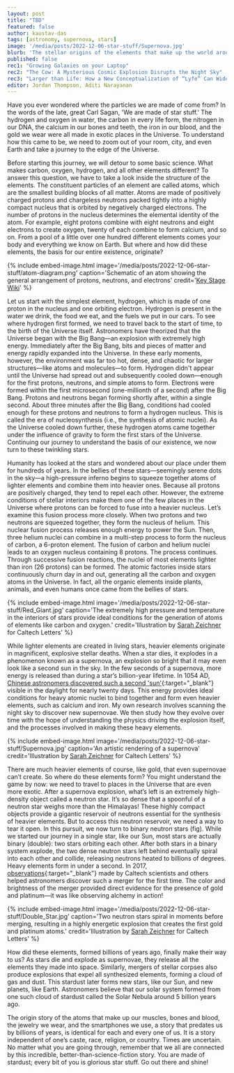 ```yaml
---
layout: post
title: "TBD"
featured: false
author: kaustav-das
tags: [astronomy, supernova, stars]
image: '/media/posts/2022-12-06-star-stuff/Supernova.jpg'
blurb: 'The stellar origins of the elements that make up the world around us'
published: false
rec1: "Growing Galaxies on your Laptop"
rec2: "The Cow: A Mysterious Cosmic Explosion Disrupts the Night Sky"
rec3: "Larger than Life: How a New Conceptualization of “Lyfe” Can Widen Scientific Understanding"
editor: Jordan Thompson, Aditi Narayanan
---
```

Have you ever wondered where the particles we are made of come from? In the words of the late, great Carl Sagan, 'We are made of star stuff.' The hydrogen and oxygen in water, the carbon in every life form, the nitrogen in our DNA, the calcium in our bones and teeth, the iron in our blood, and the gold we wear were all made in exotic places in the Universe. To understand how this came to be, we need to zoom out of your room, city, and even Earth and take a journey to the edge of the Universe.

Before starting this journey, we will detour to some basic science. What makes carbon, oxygen, hydrogen, and all other elements different? To answer this question, we have to take a look inside the structure of the elements. The constituent particles of an element are called atoms, which are the smallest building blocks of all matter. Atoms are made of positively charged protons and chargeless neutrons packed tightly into a highly compact nucleus that is orbited by negatively charged electrons. The number of protons in the nucleus determines the elemental identity of the atom. For example, eight protons combine with eight neutrons and eight electrons to create oxygen, twenty of each combine to form calcium, and so on. From a pool of a little over one hundred different elements comes your body and everything we know on Earth. But where and how did these elements, the basis for our entire existence, originate?

{% include embed-image.html image='/media/posts/2022-12-06-star-stuff/atom-diagram.png' caption='Schematic of an atom showing the general arrangement of protons, neutrons, and electrons'
credit='<a href="https://keystagewiki.com/index.php?title=Atomic_Structure&mobileaction=toggle_view_mobile" target="_blank">Key Stage Wiki</a>' %}

Let us start with the simplest element, hydrogen, which is made of one proton in the nucleus and one orbiting electron. Hydrogen is present in the water we drink, the food we eat, and the fuels we put in our cars. To see where hydrogen first formed, we need to travel back to the start of time, to the birth of the Universe itself. Astronomers have theorized that the Universe began with the Big Bang—an explosion with extremely high energy. Immediately after the Big Bang, bits and pieces of matter and energy rapidly expanded into the Universe. In these early moments, however, the environment was far too hot, dense, and chaotic for larger structures—like atoms and molecules—to form. Hydrogen didn't appear until the Universe had spread out and subsequently cooled down—enough for the first protons, neutrons, and simple atoms to form. Electrons were formed within the first microsecond (one-millionth of a second) after the Big Bang. Protons and neutrons began forming shortly after, within a single second. About three minutes after the Big Bang, conditions had cooled enough for these protons and neutrons to form a hydrogen nucleus. This is called the era of nucleosynthesis (i.e., the synthesis of atomic nuclei). As the Universe cooled down further, these hydrogen atoms came together under the influence of gravity to form the first stars of the Universe. Continuing our journey to understand the basis of our existence, we now turn to these twinkling stars.

Humanity has looked at the stars and wondered about our place under them for hundreds of years. In the bellies of these stars—seemingly serene dots in the sky—a high-pressure inferno begins to squeeze together atoms of lighter elements and combine them into heavier ones. Because all protons are positively charged, they tend to repel each other. However, the extreme conditions of stellar interiors make them one of the few places in the Universe where protons can be forced to fuse into a heavier nucleus. Let’s examine this fusion process more closely.  When two protons and two neutrons are squeezed together, they form the nucleus of helium. This nuclear fusion process releases enough energy to power the Sun. Then, three helium nuclei can combine in a multi-step process to form the nucleus of carbon, a 6-proton element. The fusion of carbon and helium nuclei leads to an oxygen nucleus containing 8 protons. The process continues. Through successive fusion reactions, the nuclei of most elements lighter than iron (26 protons) can be formed. The atomic factories inside stars continuously churn day in and out, generating all the carbon and oxygen atoms in the Universe. In fact, all the organic elements inside plants, animals, and even humans once came from the bellies of stars.

{% include embed-image.html image='/media/posts/2022-12-06-star-stuff/Red_Giant.jpg' caption='The extremely high pressure and temperature in the interiors of stars provide ideal conditions for the generation of atoms of elements like carbon and oxygen.' credit='Illustration by <a href="https://www.sarahzeichner.com" target="_blank">Sarah Zeichner</a> for Caltech Letters' %}

While lighter elements are created in living stars, heavier elements originate in magnificent, explosive stellar deaths. When a star dies, it explodes in a phenomenon known as a supernova, an explosion so bright that it may even look like a second sun in the sky. In the few seconds of a supernova, more energy is released than during a star’s billion-year lifetime. In 1054 AD, [Chinese astronomers discovered such a second 'sun'](https://www.tifr.res.in/~akr/crab_webtifr.html){:target="_blank"} visible in the daylight for nearly twenty days. This energy provides ideal conditions for heavy atomic nuclei to bind together and form even heavier elements, such as calcium and iron. My own research involves scanning the night sky to discover new supernovae. We then study how they evolve over time with the hope of understanding the physics driving the explosion itself, and the processes involved in making these heavy elements.

{% include embed-image.html image='/media/posts/2022-12-06-star-stuff/Supernova.jpg' caption='An artistic rendering of a supernova' credit='Illustration by <a href="https://www.sarahzeichner.com" target="_blank">Sarah Zeichner</a> for Caltech Letters' %}

There are much heavier elements of course, like gold, that even supernovae can’t create. So where do these elements form? You might understand the game by now: we need to travel to places in the Universe that are even more exotic. After a supernova explosion, what’s left is an extremely high-density object called a neutron star. It’s so dense that a spoonful of a neutron star weighs more than the Himalayas! These highly compact objects provide a gigantic reservoir of neutrons essential for the synthesis of heavier elements. But to access this neutron reservoir,  we need  a way to tear it  open. In this pursuit, we now turn to binary neutron stars (fig). While we started our journey in a single star, like our Sun, most stars are actually binary (double): two stars orbiting each other. After both stars in a binary system explode, the two dense neutron stars left behind eventually spiral into each other and collide, releasing neutrons heated to billions of degrees. Heavy elements form in under a second. In 2017, [observations](https://www.caltech.edu/about/news/caltech-led-teams-strike-cosmic-gold-80074){:target="_blank"} made by Caltech scientists and others helped astronomers discover such a merger for the first time. The color and brightness of the merger provided direct evidence for the presence of gold and platinum—it was like observing alchemy in action!

{% include embed-image.html image='/media/posts/2022-12-06-star-stuff/Double_Star.jpg' caption='Two neutron stars spiral in moments before merging, resulting in a highly energetic explosion that creates the first gold and platinum atoms.' credit='Illustration by <a href="https://www.sarahzeichner.com" target="_blank">Sarah Zeichner</a> for Caltech Letters' %}

How did these elements, formed billions of years ago, finally make their way to us? As stars die and explode as supernovae, they release all the elements they made into space. Similarly, mergers of stellar corpses also produce explosions that expel all synthesized elements, forming a cloud of gas and dust. This stardust later forms new stars, like our Sun, and new planets, like Earth. Astronomers believe that our solar system formed from one such cloud of stardust called the Solar Nebula around 5 billion years ago.

The origin story of the atoms that make up our muscles, bones and blood, the jewelry we wear, and the smartphones we use, a story that predates us by billions of years, is identical for each and every one of us. It is a story independent of one’s caste, race, religion, or country. Times are uncertain. No matter what you are going through, remember that we all are connected by this incredible, better-than-science-fiction story. You are made of stardust; every bit of you is glorious star stuff. Go out there and shine!
